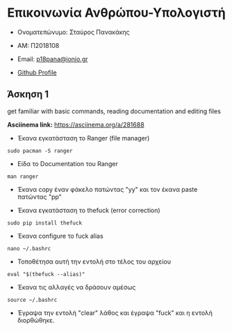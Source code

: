 # Επικοινωνία Ανθρώπου-Υπολογιστή

- Ονοματεπώνυμο: Σταύρος Πανακάκης 

- ΑΜ: Π2018108

- Email: p18pana@ionio.gr

- [Github Profile](https://github.com/Stavrospanakakis)

## Άσκηση 1

get familiar with basic commands, reading documentation and editing files

**Asciinema link:**
https://asciinema.org/a/281688

- Έκανα εγκατάσταση το Ranger (file manager)
```
sudo pacman -S ranger
```
- Είδα το Documentation του Ranger 
```
man ranger
```
- Έκανα copy έναν φάκελο πατώντας "yy" και τον έκανα paste πατώντας "pp"


- Έκανα εγκατάσταση το thefuck (error correction)
```
sudo pip install thefuck
```
- Έκανα configure το fuck alias
```
nano ~/.bashrc
```
- Τοποθέτησα αυτή την εντολή στο τέλος του αρχείου
```
eval "$(thefuck --alias)"
```
- Έκανα τις αλλαγές να δράσουν αμέσως
```
source ~/.bashrc
```
- Έγραψα την εντολή "clear" λάθος και έγραψα "fuck" και η εντολή διορθώθηκε.
